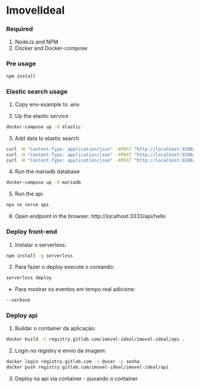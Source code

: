 # ImovelIdeal

### Required
1. NodeJs and NPM
2. Docker and Docker-compose

### Pre usage
```bash
npm install
```

### Elastic search usage

1. Copy env-example to .env

2. Up the elastic service

```bash
docker-compose up -d elastic
```

3. Add data to elastic search

```bash
curl -H "Content-Type: application/json" -XPOST "http://localhost:9200/imovel-ideal/real-estate/" -d "{ \"totalPriceRent\" : null, \"priceSale\" : 300000, \"productType\" : \"apartament\", \"neighborhood\" : \"Pitanguinha\", \"isToRent\" : 0, \"isToSell\" : 1, \"state\" : \"AL\", \"city\" : \"Maceió\", \"street\" : \"Avenida Pedro Alvares\", \"number\" : \"223\", \"photos\" : [{\"url:\": \"https://betaimages.lopes.com.br/realestate/med/REO400396/A207BF6D761C2F113158BA5B69EECF7E.JPG\"}, {\"url:\": \"https://betaimages.lopes.com.br/realestate/med/REO400396/10E26BA74B13310994496729186DAD89.JPG\"}]}"
curl -H "Content-Type: application/json" -XPOST "http://localhost:9200/imovel-ideal/real-estate/" -d "{ \"totalPriceRent\" : 3000, \"priceSale\": 500000, \"productType\" : \"house\", \"neighborhood\" : \"Farol\", \"isToRent\" : 1, \"isToSell\" : 1, \"state\" : \"AL\", \"city\" : \"Maceió\", \"street\" : \"Avenida Fernandes Lima\", \"number\" : \"223\", \"photos\" : [{\"url:\": \"https://betaimages.lopes.com.br/realestate/med/REO400396/A207BF6D761C2F113158BA5B69EECF7E.JPG\"}, {\"url:\": \"https://betaimages.lopes.com.br/realestate/med/REO400396/10E26BA74B13310994496729186DAD89.JPG\"}]}"
curl -H "Content-Type: application/json" -XPOST "http://localhost:9200/imovel-ideal/real-estate/" -d "{ \"totalPriceRent\" : 2100, \"priceSale\": null, \"productType\" : \"house\", \"neighborhood\" : \"Feitosa\", \"isToRent\" : 1, \"isToSell\" : 0, \"state\" : \"AL\", \"city\" : \"Maceió\", \"street\" : \"Avenida Governador Lamenha\", \"number\" : \"223\", \"photos\" : [{\"url:\": \"https://betaimages.lopes.com.br/realestate/med/REO400396/A207BF6D761C2F113158BA5B69EECF7E.JPG\"}, {\"url:\": \"https://betaimages.lopes.com.br/realestate/med/REO400396/10E26BA74B13310994496729186DAD89.JPG\"}]}"
```

4. Run the mariadb database

```bash
docker-compose up -d mariadb
```

5. Run the api

```bash
npx nx serve api
```

6. Open endpoint in the browser: http://localhost:3333/api/hello


### Deploy front-end

1. Instalar o serverless:

```bash
npm install -g serverless
```

2. Para fazer o deploy execute o comando:

```bash
serverless deploy
```

- Para mostrar os eventos em tempo real adicione:
```bash
--verbose
```

### Deploy api 

1. Buildar o container da aplicação:

```bash
docker build -t registry.gitlab.com/imovel-ideal/imovel-ideal/api .
```

2. Login no registry e envio da imagem:

```bash
docker login registry.gitlab.com -u @user -p senha
docker push registry.gitlab.com/imovel-ideal/imovel-ideal/api
```

3. Deploy na api via container - puxando o container
